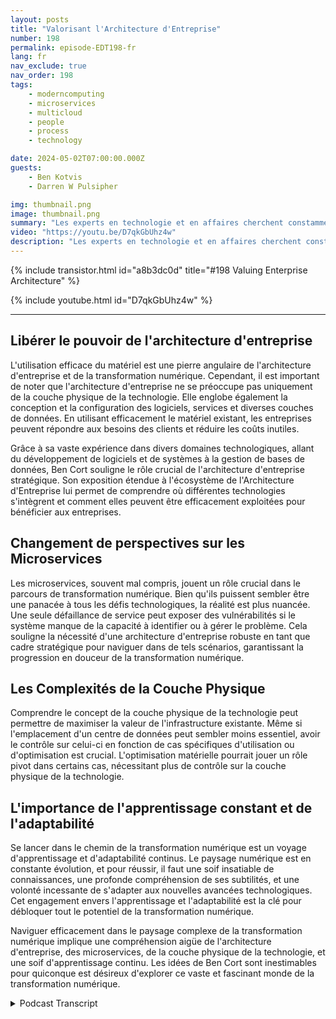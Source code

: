 ```yaml
---
layout: posts
title: "Valorisant l'Architecture d'Entreprise"
number: 198
permalink: episode-EDT198-fr
lang: fr
nav_exclude: true
nav_order: 198
tags:
    - moderncomputing
    - microservices
    - multicloud
    - people
    - process
    - technology

date: 2024-05-02T07:00:00.000Z
guests:
    - Ben Kotvis
    - Darren W Pulsipher

img: thumbnail.png
image: thumbnail.png
summary: "Les experts en technologie et en affaires cherchent constamment les meilleures façons d'exploiter le paysage de transformation numérique vaste, en constante évolution et essentiel. Un de ces experts est Ben Kotvis, architecte principal de solutions chez Insight, qui partage des informations précieuses sur comment naviguer efficacement dans le domaine numérique en utilisant les gens, le processus et la technologie."
video: "https://youtu.be/D7qkGbUhz4w"
description: "Les experts en technologie et en affaires cherchent constamment les meilleures façons d'exploiter le paysage de transformation numérique vaste, en constante évolution et essentiel. Un de ces experts est Ben Kotvis, architecte principal de solutions chez Insight, qui partage des informations précieuses sur comment naviguer efficacement dans le domaine numérique en utilisant les gens, le processus et la technologie."
---
```


<div>
{% include transistor.html id="a8b3dc0d" title="#198 Valuing Enterprise Architecture" %}

{% include youtube.html id="D7qkGbUhz4w" %}
</div>

---

## Libérer le pouvoir de l'architecture d'entreprise

L'utilisation efficace du matériel est une pierre angulaire de l'architecture d'entreprise et de la transformation numérique. Cependant, il est important de noter que l'architecture d'entreprise ne se préoccupe pas uniquement de la couche physique de la technologie. Elle englobe également la conception et la configuration des logiciels, services et diverses couches de données. En utilisant efficacement le matériel existant, les entreprises peuvent répondre aux besoins des clients et réduire les coûts inutiles.

Grâce à sa vaste expérience dans divers domaines technologiques, allant du développement de logiciels et de systèmes à la gestion de bases de données, Ben Cort souligne le rôle crucial de l'architecture d'entreprise stratégique. Son exposition étendue à l'écosystème de l'Architecture d'Entreprise lui permet de comprendre où différentes technologies s'intègrent et comment elles peuvent être efficacement exploitées pour bénéficier aux entreprises.

## Changement de perspectives sur les Microservices

Les microservices, souvent mal compris, jouent un rôle crucial dans le parcours de transformation numérique. Bien qu'ils puissent sembler être une panacée à tous les défis technologiques, la réalité est plus nuancée. Une seule défaillance de service peut exposer des vulnérabilités si le système manque de la capacité à identifier ou à gérer le problème. Cela souligne la nécessité d'une architecture d'entreprise robuste en tant que cadre stratégique pour naviguer dans de tels scénarios, garantissant la progression en douceur de la transformation numérique.

## Les Complexités de la Couche Physique

Comprendre le concept de la couche physique de la technologie peut permettre de maximiser la valeur de l'infrastructure existante. Même si l'emplacement d'un centre de données peut sembler moins essentiel, avoir le contrôle sur celui-ci en fonction de cas spécifiques d'utilisation ou d'optimisation est crucial. L'optimisation matérielle pourrait jouer un rôle pivot dans certains cas, nécessitant plus de contrôle sur la couche physique de la technologie.

## L'importance de l'apprentissage constant et de l'adaptabilité

Se lancer dans le chemin de la transformation numérique est un voyage d'apprentissage et d'adaptabilité continus. Le paysage numérique est en constante évolution, et pour réussir, il faut une soif insatiable de connaissances, une profonde compréhension de ses subtilités, et une volonté incessante de s'adapter aux nouvelles avancées technologiques. Cet engagement envers l'apprentissage et l'adaptabilité est la clé pour débloquer tout le potentiel de la transformation numérique.

Naviguer efficacement dans le paysage complexe de la transformation numérique implique une compréhension aigüe de l'architecture d'entreprise, des microservices, de la couche physique de la technologie, et une soif d'apprentissage continu. Les idées de Ben Cort sont inestimables pour quiconque est désireux d'explorer ce vaste et fascinant monde de la transformation numérique.



<details>
<summary> Podcast Transcript </summary>

<p></p>

</details>
